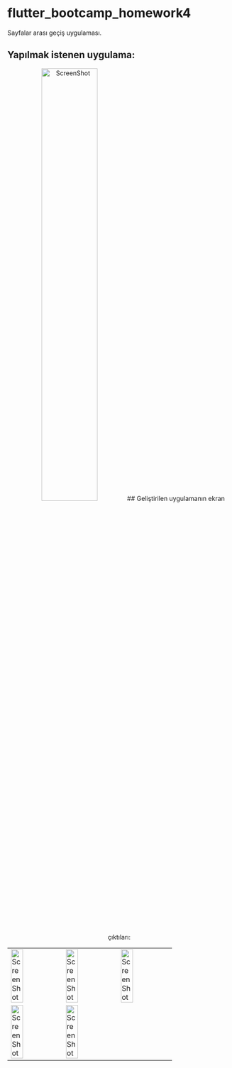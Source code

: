 # flutter_bootcamp_homework4

Sayfalar arası geçiş uygulaması.

## Yapılmak istenen uygulama:

<center>
<img src="https://user-images.githubusercontent.com/9364520/186658342-d607e75c-6850-4667-ac08-9da7336d2ae0.jpeg" alt="ScreenShot" style="width: 50%;">
## Geliştirilen uygulamanın ekran çıktıları:

<table>

  <tr>
    <td><img src="https://user-images.githubusercontent.com/9364520/186657965-28f91348-d1bf-4364-b23f-039289f3cc33.png" alt="ScreenShot" style="width: 50%;"></td>
    <td><img src="https://user-images.githubusercontent.com/9364520/186657995-fa3e788d-d5c8-4e99-b676-b08cf0055f73.png" alt="ScreenShot" style="width: 50%;"></td>
    <td><img src="https://user-images.githubusercontent.com/9364520/186658003-84ffe47b-b05d-400a-b44d-8c352b83163d.png" alt="ScreenShot" style="width: 50%;"></td>
  </tr>
  <tr>
    <td><img src="https://user-images.githubusercontent.com/9364520/186658058-e8a721ff-9b35-4d7c-87c3-c967cf223b58.png" alt="ScreenShot" style="width: 50%;"></td>
    <td><img src="https://user-images.githubusercontent.com/9364520/186658045-2c5d7bdc-b01c-42b2-977e-b38b990d93e6.png" alt="ScreenShot" style="width: 50%;"></td>
  </tr>
  
</table>
</center>











